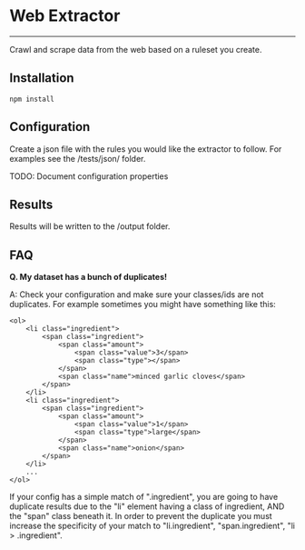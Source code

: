 # Web Extractor
----

Crawl and scrape data from the web based on a ruleset you create.

## Installation

`npm install`

## Configuration

Create a json file with the rules you would like the extractor to follow. For examples see the /tests/json/ folder.

TODO: Document configuration properties

## Results

Results will be written to the /output folder.

## FAQ

**Q. My dataset has a bunch of duplicates!**

A: Check your configuration and make sure your classes/ids are not duplicates. For example sometimes you might have something like this:

```
<ol>
	<li class="ingredient">
		<span class="ingredient">
			<span class="amount">
				<span class="value">3</span>
				<span class="type"></span>
			</span> 
			<span class="name">minced garlic cloves</span>
		</span>
	</li>
	<li class="ingredient">
		<span class="ingredient">
			<span class="amount">
				<span class="value">1</span>
				<span class="type">large</span>
			</span> 
			<span class="name">onion</span>
		</span>
	</li>
	...
</ol>
```

If your config has a simple match of ".ingredient", you are going to have duplicate results due to the "li" element having a class of ingredient, AND the "span" class beneath it. In order to prevent the duplicate you must increase the specificity of your match to "li.ingredient", "span.ingredient", "li > .ingredient".
